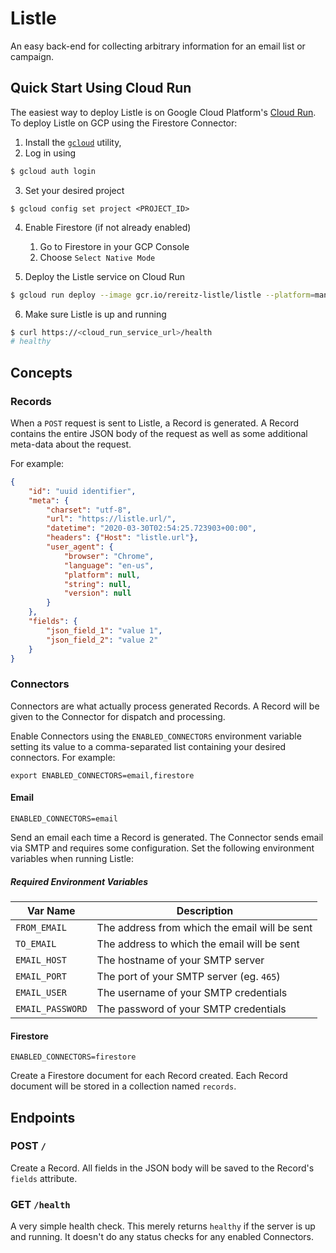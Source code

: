 # Listle

An easy back-end for collecting arbitrary information for an email list or campaign.

## Quick Start Using Cloud Run

The easiest way to deploy Listle is on Google Cloud Platform's [Cloud Run](https://cloud.google.com/run). To deploy Listle on GCP using the Firestore Connector:

1. Install the [`gcloud`](https://cloud.google.com/sdk/install) utility,
2. Log in using
```bash
$ gcloud auth login
```

3. Set your desired project
```
$ gcloud config set project <PROJECT_ID>
```

4. Enable Firestore (if not already enabled)
    1. Go to Firestore in your GCP Console
    2. Choose `Select Native Mode`

5. Deploy the Listle service on Cloud Run
```bash
$ gcloud run deploy --image gcr.io/rereitz-listle/listle --platform=managed --set-env-vars=ENABLED_CONNECTORS=firestore
```

6. Make sure Listle is up and running
```bash
$ curl https://<cloud_run_service_url>/health
# healthy
```

## Concepts

### Records

When a `POST` request is sent to Listle, a Record is generated. A Record contains the entire JSON body of the request as well as some additional meta-data about the request.

For example:
```json
{
    "id": "uuid identifier",
    "meta": {
        "charset": "utf-8",
        "url": "https://listle.url/",
        "datetime": "2020-03-30T02:54:25.723903+00:00",
        "headers": {"Host": "listle.url"},
        "user_agent": {
            "browser": "Chrome",
            "language": "en-us",
            "platform": null,
            "string": null,
            "version": null
        }
    },
    "fields": {
        "json_field_1": "value 1",
        "json_field_2": "value 2"
    }
}
```

### Connectors

Connectors are what actually process generated Records. A Record will be given to the Connector for dispatch and processing.

Enable Connectors using the `ENABLED_CONNECTORS` environment variable setting its value to a comma-separated list containing your desired connectors. For example:
```
export ENABLED_CONNECTORS=email,firestore
```

#### Email

`ENABLED_CONNECTORS=email`

Send an email each time a Record is generated. The Connector sends email via SMTP and requires some configuration. Set the following environment variables when running Listle:

##### Required Environment Variables
| Var Name | Description |
| -------- | ----------- |
| `FROM_EMAIL` | The address from which the email will be sent |
| `TO_EMAIL` | The address to which the email will be sent |
| `EMAIL_HOST` | The hostname of your SMTP server |
| `EMAIL_PORT` | The port of your SMTP server (eg. `465`) |
| `EMAIL_USER` | The username of your SMTP credentials |
| `EMAIL_PASSWORD` | The password of your SMTP credentials |


#### Firestore

`ENABLED_CONNECTORS=firestore`

Create a Firestore document for each Record created. Each Record document will be stored in a collection named `records`.


## Endpoints

### POST `/`

Create a Record. All fields in the JSON body will be saved to the Record's `fields` attribute.


### GET `/health`

A very simple health check. This merely returns `healthy` if the server is up and running. It doesn't do any status checks for any enabled Connectors.
